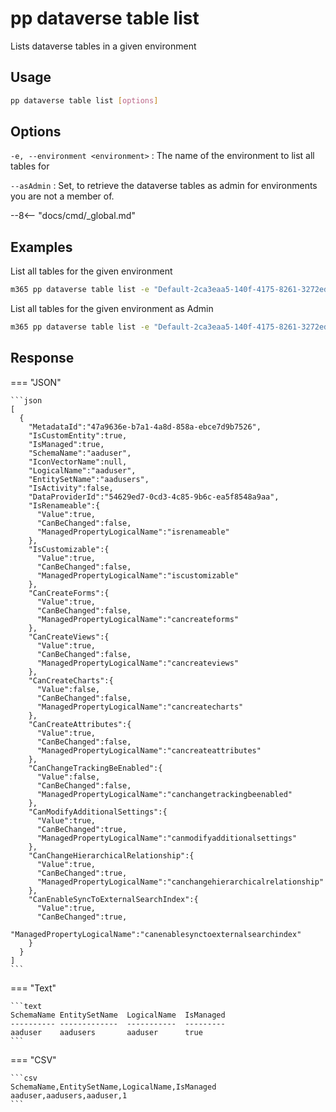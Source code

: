 # pp dataverse table list

Lists dataverse tables in a given environment

## Usage

```sh
pp dataverse table list [options]
```

## Options

`-e, --environment <environment>`
: The name of the environment to list all tables for

`--asAdmin`
: Set, to retrieve the dataverse tables as admin for environments you are not a member of.

--8<-- "docs/cmd/_global.md"

## Examples

List all tables for the given environment

```sh
m365 pp dataverse table list -e "Default-2ca3eaa5-140f-4175-8261-3272edf9f339"
```

List all tables for the given environment as Admin

```sh
m365 pp dataverse table list -e "Default-2ca3eaa5-140f-4175-8261-3272edf9f339" --asAdmin
```

## Response

=== "JSON"

    ```json
    [
      {
        "MetadataId":"47a9636e-b7a1-4a8d-858a-ebce7d9b7526",
        "IsCustomEntity":true,
        "IsManaged":true,
        "SchemaName":"aaduser",
        "IconVectorName":null,
        "LogicalName":"aaduser",
        "EntitySetName":"aadusers",
        "IsActivity":false,
        "DataProviderId":"54629ed7-0cd3-4c85-9b6c-ea5f8548a9aa",
        "IsRenameable":{
          "Value":true,
          "CanBeChanged":false,
          "ManagedPropertyLogicalName":"isrenameable"
        },
        "IsCustomizable":{
          "Value":true,
          "CanBeChanged":false,
          "ManagedPropertyLogicalName":"iscustomizable"
        },
        "CanCreateForms":{
          "Value":true,
          "CanBeChanged":false,
          "ManagedPropertyLogicalName":"cancreateforms"
        },
        "CanCreateViews":{
          "Value":true,
          "CanBeChanged":false,
          "ManagedPropertyLogicalName":"cancreateviews"
        },
        "CanCreateCharts":{
          "Value":false,
          "CanBeChanged":false,
          "ManagedPropertyLogicalName":"cancreatecharts"
        },
        "CanCreateAttributes":{
          "Value":true,
          "CanBeChanged":false,
          "ManagedPropertyLogicalName":"cancreateattributes"
        },
        "CanChangeTrackingBeEnabled":{
          "Value":false,
          "CanBeChanged":false,
          "ManagedPropertyLogicalName":"canchangetrackingbeenabled"
        },
        "CanModifyAdditionalSettings":{
          "Value":true,
          "CanBeChanged":true,
          "ManagedPropertyLogicalName":"canmodifyadditionalsettings"
        },
        "CanChangeHierarchicalRelationship":{
          "Value":true,
          "CanBeChanged":true,
          "ManagedPropertyLogicalName":"canchangehierarchicalrelationship"
        },
        "CanEnableSyncToExternalSearchIndex":{
          "Value":true,
          "CanBeChanged":true,
          "ManagedPropertyLogicalName":"canenablesynctoexternalsearchindex"
        }
      }
    ]
    ```

=== "Text"

    ```text
    SchemaName EntitySetName  LogicalName  IsManaged
    ---------- -------------  -----------  ---------
    aaduser    aadusers       aaduser      true
    ```

=== "CSV"

    ```csv
    SchemaName,EntitySetName,LogicalName,IsManaged
    aaduser,aadusers,aaduser,1
    ```
